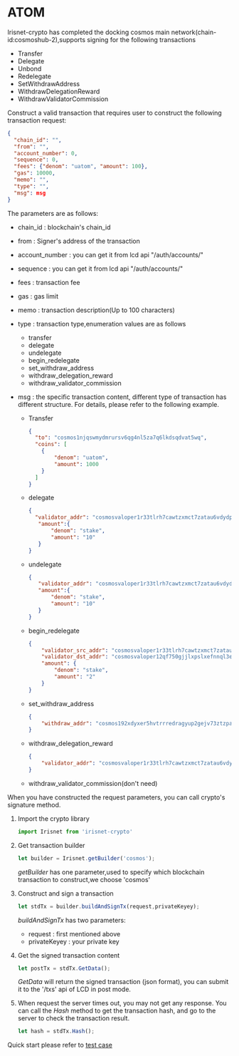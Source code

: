 # ATOM

Irisnet-crypto has completed the docking cosmos main network(chain-id:cosmoshub-2),supports signing for the following transactions

- Transfer
- Delegate
- Unbond
- Redelegate
- SetWithdrawAddress
- WithdrawDelegationReward
- WithdrawValidatorCommission

Construct a valid transaction that requires user to construct the following transaction request:

```json
{
  "chain_id": "",
  "from": "",
  "account_number": 0,
  "sequence": 0,
  "fees": {"denom": "uatom", "amount": 100},
  "gas": 10000,
  "memo": "",
  "type": "",
  "msg": msg
}
```
The parameters are as follows:
- chain_id : blockchain's chain_id
- from : Signer's address of the transaction
- account_number : you can get it from lcd api "/auth/accounts/"
- sequence : you can get it from lcd api "/auth/accounts/"
- fees : transaction fee
- gas : gas limit
- memo : transaction description(Up to 100 characters)
- type : transaction type,enumeration values are as follows
    - transfer
    - delegate
    - undelegate
    - begin_redelegate
    - set_withdraw_address
    - withdraw_delegation_reward
    - withdraw_validator_commission
- msg : the specific transaction content, different type of transaction has different structure. For details, please refer to the following example.

    - Transfer
        ```json
        {
          "to": "cosmos1njqswmydmrursv6qg4nl5za7q6lkdsqdvat5wq",
          "coins": [
            {
                "denom": "uatom",
                "amount": 1000
            }
          ]
        }
        ```
    
    - delegate
        ```json
        {
          "validator_addr": "cosmosvaloper1r33tlrh7cawtzxmct7zatau6vdydp0rg3ywegm",
           "amount":{
               "denom": "stake",
               "amount": "10"
           }
        }
        ```
    
    - undelegate
        ```json
        {
           "validator_addr": "cosmosvaloper1r33tlrh7cawtzxmct7zatau6vdydp0rg3ywegm",
           "amount":{
               "denom": "stake",
               "amount": "10"
           }
        }
        ```
    
    - begin_redelegate
        ```json
        {
            "validator_src_addr": "cosmosvaloper1r33tlrh7cawtzxmct7zatau6vdydp0rg3ywegm",
            "validator_dst_addr": "cosmosvaloper12qf750gjjlxpslxefnnql3egu350c6qn5rmswu",
            "amount": {
                "denom": "stake",
                "amount": "2"
            }
        }
        ```
    
    - set_withdraw_address
        ```json
        {
            "withdraw_addr": "cosmos192xdyxer5hvtrrredragyup2gejv73ztzpa7j3"
        }
        ```
        
    - withdraw_delegation_reward
        ```json
        {
            "validator_addr": "cosmosvaloper1r33tlrh7cawtzxmct7zatau6vdydp0rg3ywegm"
        }
        ```
    - withdraw_validator_commission(don't need)
    
    
When you have constructed the request parameters, you can call crypto's signature method.

1. Import the crypto library
    ```js
    import Irisnet from 'irisnet-crypto'
    ```
2. Get transaction builder
    ```js
    let builder = Irisnet.getBuilder('cosmos');
    ```
    *getBuilder* has one parameter,used to specify which blockchain transaction to construct,we choose 'cosmos'

3. Construct and sign a transaction
    ```js
    let stdTx = builder.buildAndSignTx(request,privateKeyey);
    ```
    *buildAndSignTx* has two parameters:
      - request : first mentioned above
      - privateKeyey : your private key

4. Get the signed transaction content
    ```js
    let postTx = stdTx.GetData();
    ```
    *GetData* will return the signed transaction (json format), you can submit it to the '/txs' api of LCD in post mode.

5. When request the server times out, you may not get any response. You can call the *Hash* method to get the transaction hash, and go to the server to check the transaction result.
    ```js
    let hash = stdTx.Hash();
    ```
Quick start please refer to [test case](../test/test_tx_cosmos.js)
